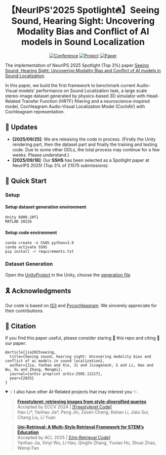 <div align="center">
  
# 【NeurIPS'2025 Spotlight🔥】Seeing Sound, Hearing Sight: Uncovering Modality Bias and Conflict of AI models in Sound Localization
  
[![Conference](https://img.shields.io/badge/NeurIPS-2025(Spotlight)-FFD93D.svg)](https://neurips.cc/Conferences/2025)
[![Project](http://img.shields.io/badge/Project-SSHS-4D96FF.svg)](https://github.com/CuriseJia/SSHS/)
[![Paper](http://img.shields.io/badge/Paper-arxiv.2505.11217-FF6B6B.svg)](https://arxiv.org/abs/2505.11217)
</div>

The implementation of NeurIPS 2025 Spotlight (Top 3%) paper [Seeing Sound, Hearing Sight: Uncovering Modality Bias and Conflict of AI models in Sound Localization](https://arxiv.org/abs/2505.11217).

In this paper, we build the first framework to benchmark current Audio-Visual models' performance on Sound Localization task, a large scale stereo-image dataset generated by physics-based 3D simulator with Head-Related Transfer Function (HRTF) filtering and a neuroscience-inspired model, Cochleagram Audio-Visual Localization Model (CochAV) with Cochleagram representation.


## 📣 Updates
* **[2025/09/25]**: We are releasing the code in process. (Firstly the Unity rendering part, then the dataset part and finally the training and testing code. Due to some other DDLs, the total process may continue for a few weeks. Please understand.)
* **[2025/09/18]**: Our **SSHS** has been selected as a Spotlight paper at NeurIPS 2025! (Top 3% of 21575 submissions).


## 🚀 Quick Start
### Setup

#### Setup dataset generation environment
```shell
Unity 6000.10f1
MATLAB 2022b
```

#### Setup code environment
```shell
conda create -n SSHS python=3.9
conda activate SSHS
pip install -r requirements.txt
```

### Dataset Generation

Open the [UnityProject](https://github.com/CuriseJia/SSHS/UnityProject) in the Unity, choose the [generation file](https://github.com/CuriseJia/SSHS/UnityProject/Assets/SoundGenFinal.cs) 


## 🎗️ Acknowledgments
Our code is based on [IS3](https://github.com/kaistmm/SSLalignment) and [Pycochleagram](https://github.com/mcdermottLab/pycochleagram). We sincerely appreciate for their contributions.


## 📌 Citation
If you find this paper useful, please consider staring 🌟 this repo and citing 📑 our paper:
```
@article{jia2025seeing,
  title={Seeing sound, hearing sight: Uncovering modality bias and conflict of ai models in sound localization},
  author={Jia, Yanhao and Xie, Ji and Jivaganesh, S and Li, Hao and Wu, Xu and Zhang, Mengmi},
  journal={arXiv preprint arXiv:2505.11217},
  year={2025}
}
```

<details open><summary>💡 I also have other AI-Related projects that may interest you ✨. </summary><p>

> [**Freestyleret: retrieving images from style-diversified queries**](https://www.ecva.net/papers/eccv_2024/papers_ECCV/papers/03384.pdf)<br>
> Accepted by ECCV 2024 | [[Freestyleret Code]](https://github.com/CuriseJia/ECCV24-FreeStyleRet)<br>
> Hao Li*, Yanhao Jia*, Peng Jin, Zesen Cheng, Kehan Li, Jialu Sui, Chang Liu, Li Yuan

> [**Uni-Retrieval: A Multi-Style Retrieval Framework for STEM’s Education**](https://aclanthology.org/2025.acl-long.502/)<br>
> Accepted by ACL 2025 | [[Uni-Retrieval Code]](https://github.com/CuriseJia/ACL25-Uni-Retrieval)<br>
> Yanhao Jia, Xinyi Wu, Li Hao, Qinglin Zhang, Yuxiao Hu, Shuai Zhao, Wenqi Fan